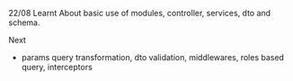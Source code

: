 
22/08
 Learnt About basic use of modules, controller, services, dto and schema.   

Next
- params query transformation, dto validation, middlewares, roles based query, interceptors